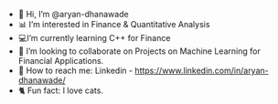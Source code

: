 - 👋 Hi, I’m @aryan-dhanawade
- 📊 I’m interested in Finance & Quantitative Analysis
- 💻I’m currently learning C++ for Finance
- 🤖 I’m looking to collaborate on Projects on Machine Learning for Financial Applications.
- 🏢 How to reach me: Linkedin - https://www.linkedin.com/in/aryan-dhanawade/
- 🐈 Fun fact: I love cats.
